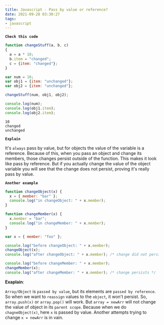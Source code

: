 ```yaml
---
title: Javascript - Pass by value or reference?
date: 2021-09-28 03:30:27
tags:
- javascript
---
```


**`Check this code`**
```javascript
function changeStuff(a, b, c)
{
  a = a * 10;
  b.item = "changed";
  c = {item: "changed"};
}

var num = 10;
var obj1 = {item: "unchanged"};
var obj2 = {item: "unchanged"};

changeStuff(num, obj1, obj2);

console.log(num);
console.log(obj1.item);
console.log(obj2.item);
```
```
10
changed
unchanged
```

**`Explain`**

It's `always` pass by value, but for objects the value of the variable is a reference. Because of this, when you pass an object and change its members, those changes persist outside of the function. This makes it look like pass by reference. But if you actually change the value of the object variable you will see that the change does not persist, proving it's really pass by value.

**`Another example`**
```javascript
function changeObject(x) {
  x = { member: "bar" };
  console.log("in changeObject: " + x.member);
}

function changeMember(x) {
  x.member = "bar";
  console.log("in changeMember: " + x.member);
}

var x = { member: "foo" };

console.log("before changeObject: " + x.member);
changeObject(x);
console.log("after changeObject: " + x.member); /* change did not persist */

console.log("before changeMember: " + x.member);
changeMember(x);
console.log("after changeMember: " + x.member); /* change persists */
```

**Exaplain**:

`Array/Object` is `passed by value`, but its elements are `passed by reference`. So when we want to `reassign` values to the `object`, it won't persist. So, `array.push(x)` or `array.pop()` will work. But `array = newArr` will not change the value of object in its `parent scope`. Because when we do `chagneObject(x)`, here `x` is passed by value. Another attempts trying to change `x = newArr` is in vain.